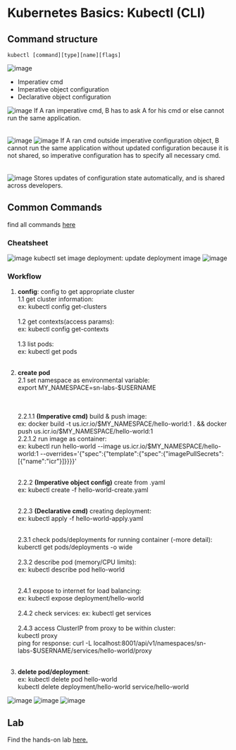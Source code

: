 # Kubernetes Basics: Kubectl (CLI)

## Command structure
```
kubectl [command][type][name][flags]
```
![image](https://github.com/PsyDak-Meng/Online_Certificates/assets/105434864/0df790fd-ea91-4643-8f3f-70a34a563841)

- Imperatiev cmd
- Imperative object configuration
- Declarative object configuration
  
![image](https://github.com/PsyDak-Meng/Online_Certificates/assets/105434864/7feef941-18a5-4965-8fd5-df92fed3a0a2)
If A ran imperative cmd, B has to ask A for his cmd or else cannot run the same application. 
<br><br><br>
![image](https://github.com/PsyDak-Meng/Online_Certificates/assets/105434864/4a8a73cd-9f72-4f35-8bab-abd14d2add97)
![image](https://github.com/PsyDak-Meng/Online_Certificates/assets/105434864/b72e8ddb-f6e0-4ce0-9eaa-f6868467ef6b)
If A ran cmd outside imperative configuration object, B cannot run the same application without updated configuration because it is not shared, so imperative configuration has to specify all necessary cmd.
<br><br><br>
![image](https://github.com/PsyDak-Meng/Online_Certificates/assets/105434864/eb0bad71-47df-433a-8b2d-eb13278c61ed)
Stores updates of configuration state automatically, and is shared across developers.



## Common Commands
find all commands [here](Kubernetes.io)<br>
### Cheatsheet
![image](https://github.com/PsyDak-Meng/Online_Certificates/assets/105434864/c56be2c7-8f8d-442b-a3b0-8fe29db64c23)
kubectl set image deployment: update deployment image
![image](https://github.com/PsyDak-Meng/Online_Certificates/assets/105434864/8c39533c-7e51-455a-9815-f96f3ae63a2d)

### Workflow
1. **config**: config to get appropriate cluster<br>
  1.1 get cluster information:<br>
   ex: kubectl config get-clusters<br><br>
  1.2 get contexts(access params):<br>
   ex: kubectl config get-contexts<br><br>
  1.3 list pods: <br>
  ex: kubectl get pods<br><br>
2. **create pod**<br>
   2.1 set namespace as environmental variable: <br>
   export MY_NAMESPACE=sn-labs-$USERNAME<br><br><br>
   
   2.2.1.1 **(Imperative cmd)** build & push image: <br>
   ex: docker build -t us.icr.io/$MY_NAMESPACE/hello-world:1 . && docker push us.icr.io/$MY_NAMESPACE/hello-world:1<br>
   2.2.1.2 run image as container: <br>
   ex: kubectl run hello-world --image us.icr.io/$MY_NAMESPACE/hello-world:1 --overrides='{"spec":{"template":{"spec":{"imagePullSecrets":[{"name":"icr"}]}}}}'<br><br>
   
   2.2.2 **(Imperative object config)** create from .yaml<br>
   ex: kubectl create -f hello-world-create.yaml<br><br>

   2.2.3 **(Declarative cmd)** creating deployment: <br>
   ex: kubectl apply -f hello-world-apply.yaml<br><br>
   
   
   2.3.1 check pods/deployments for running container (-more detail): <br>
   kuberctl get pods/deployments -o wide<br><br>
   2.3.2 describe pod (memory/CPU limits): <br>
   ex: kubectl describe pod hello-world<br><br>

   2.4.1 expose to internet for load balancing:<br>
   ex: kubectl expose deployment/hello-world<br><br>
   2.4.2 check services:
   ex: kubectl get services<br><br>
   2.4.3 access ClusterIP from proxy to be within cluster:<br>
   kubectl proxy<br>
   ping for response: curl -L localhost:8001/api/v1/namespaces/sn-labs-$USERNAME/services/hello-world/proxy<br><br>

3.  **delete pod/deployment**: <br>
   ex: kubectl delete pod hello-world<br>
   kubectl delete deployment/hello-world service/hello-world<br>
   
   

![image](https://github.com/PsyDak-Meng/Online_Certificates/assets/105434864/37c9b474-3efb-4c3f-a2e8-873ec8ecc342)
![image](https://github.com/PsyDak-Meng/Online_Certificates/assets/105434864/f513bac1-e33f-4704-ae80-ef4da8fe17d5)
![image](https://github.com/PsyDak-Meng/Online_Certificates/assets/105434864/f0582f06-3684-4dea-8636-301176fbbe3d)

## Lab
Find the hands-on lab [here.](https://labs.cognitiveclass.ai/v2/tools/cloud-ide-kubernetes?ulid=ulid-ef5443811ce77e02c7bb8c432d1738b1173c7d76)
